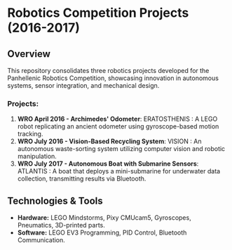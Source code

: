 # Robotics Competition Projects (2016-2017)

## Overview
This repository consolidates three robotics projects developed for the Panhellenic Robotics Competition, showcasing innovation in autonomous systems, sensor integration, and mechanical design.

### Projects:
1. **WRO April 2016 - Archimedes' Odometer**: ERATOSTHENIS : A LEGO robot replicating an ancient odometer using gyroscope-based motion tracking.
2. **WRO July 2016 - Vision-Based Recycling System**: VISION : An autonomous waste-sorting system utilizing computer vision and robotic manipulation.
3. **WRO July 2017 - Autonomous Boat with Submarine Sensors**: ATLANTIS : A boat that deploys a mini-submarine for underwater data collection, transmitting results via Bluetooth.

## Technologies & Tools
- **Hardware:** LEGO Mindstorms, Pixy CMUcam5, Gyroscopes, Pneumatics, 3D-printed parts.
- **Software:** LEGO EV3 Programming, PID Control, Bluetooth Communication.

